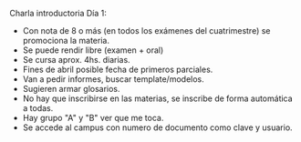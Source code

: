 Charla introductoria Día 1:

- Con nota de 8 o más (en todos los exámenes del cuatrimestre) se promociona la materia.
- Se puede rendir libre (examen + oral)
- Se cursa aprox. 4hs. diarias.
- Fines de abril posible fecha de primeros parciales.
- Van a pedir informes, buscar template/modelos.
- Sugieren armar glosarios.
- No hay que inscribirse en las materias, se inscribe de forma automática a todas.
- Hay grupo "A" y  "B" ver que me toca.
- Se accede al campus con numero de documento como clave y usuario.